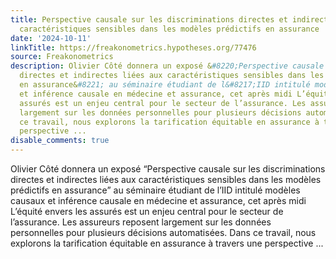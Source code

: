 ```yaml
---
title: Perspective causale sur les discriminations directes et indirectes liées aux
  caractéristiques sensibles dans les modèles prédictifs en assurance
date: '2024-10-11'
linkTitle: https://freakonometrics.hypotheses.org/77476
source: Freakonometrics
description: Olivier Côté donnera un exposé &#8220;Perspective causale sur les discriminations
  directes et indirectes liées aux caractéristiques sensibles dans les modèles prédictifs
  en assurance&#8221; au séminaire étudiant de l&#8217;IID intitulé modèles causaux
  et inférence causale en médecine et assurance, cet après midi L’équité envers les
  assurés est un enjeu central pour le secteur de l’assurance. Les assureurs reposent
  largement sur les données personnelles pour plusieurs décisions automatisées. Dans
  ce travail, nous explorons la tarification équitable en assurance à travers une
  perspective ...
disable_comments: true
---
```

Olivier Côté donnera un exposé &#8220;Perspective causale sur les discriminations directes et indirectes liées aux caractéristiques sensibles dans les modèles prédictifs en assurance&#8221; au séminaire étudiant de l&#8217;IID intitulé modèles causaux et inférence causale en médecine et assurance, cet après midi L’équité envers les assurés est un enjeu central pour le secteur de l’assurance. Les assureurs reposent largement sur les données personnelles pour plusieurs décisions automatisées. Dans ce travail, nous explorons la tarification équitable en assurance à travers une perspective ...